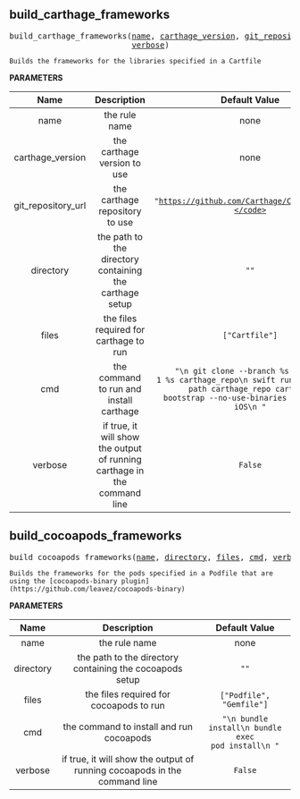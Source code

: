 <!-- Generated with Stardoc: http://skydoc.bazel.build -->

<a name="#build_carthage_frameworks"></a>

## build_carthage_frameworks

<pre>
build_carthage_frameworks(<a href="#build_carthage_frameworks-name">name</a>, <a href="#build_carthage_frameworks-carthage_version">carthage_version</a>, <a href="#build_carthage_frameworks-git_repository_url">git_repository_url</a>, <a href="#build_carthage_frameworks-directory">directory</a>, <a href="#build_carthage_frameworks-files">files</a>, <a href="#build_carthage_frameworks-cmd">cmd</a>,
                          <a href="#build_carthage_frameworks-verbose">verbose</a>)
</pre>

    Builds the frameworks for the libraries specified in a Cartfile

**PARAMETERS**


| Name  | Description | Default Value |
| :-------------: | :-------------: | :-------------: |
| name |  the rule name   |  none |
| carthage_version |  the carthage version to use   |  none |
| git_repository_url |  the carthage repository to use   |  <code>"https://github.com/Carthage/Carthage.git"</code> |
| directory |  the path to the directory containing the carthage setup   |  <code>""</code> |
| files |  the files required for carthage to run   |  <code>["Cartfile"]</code> |
| cmd |  the command to run and install carthage   |  <code>"\n        git clone --branch %s --depth 1 %s carthage_repo\n        swift run --package-path carthage_repo carthage bootstrap --no-use-binaries --platform iOS\n        "</code> |
| verbose |  if true, it will show the output of running carthage in the command line   |  <code>False</code> |


<a name="#build_cocoapods_frameworks"></a>

## build_cocoapods_frameworks

<pre>
build_cocoapods_frameworks(<a href="#build_cocoapods_frameworks-name">name</a>, <a href="#build_cocoapods_frameworks-directory">directory</a>, <a href="#build_cocoapods_frameworks-files">files</a>, <a href="#build_cocoapods_frameworks-cmd">cmd</a>, <a href="#build_cocoapods_frameworks-verbose">verbose</a>)
</pre>

    Builds the frameworks for the pods specified in a Podfile that are using the [cocoapods-binary plugin](https://github.com/leavez/cocoapods-binary)

**PARAMETERS**


| Name  | Description | Default Value |
| :-------------: | :-------------: | :-------------: |
| name |  the rule name   |  none |
| directory |  the path to the directory containing the cocoapods setup   |  <code>""</code> |
| files |  the files required for cocoapods to run   |  <code>["Podfile", "Gemfile"]</code> |
| cmd |  the command to install and run cocoapods   |  <code>"\n        bundle install\n        bundle exec pod install\n        "</code> |
| verbose |  if true, it will show the output of running cocoapods in the command line   |  <code>False</code> |


